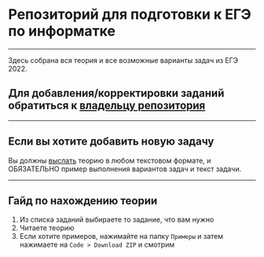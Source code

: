 # Репозиторий для подготовки к ЕГЭ по информатке

----------

Здесь собрана вся теория и все возможные варианты задач из ЕГЭ 2022.

## Для добавления/корректировки заданий обратиться к [владельцу репозитория](https://t.me/K4RT0F3L)

----------

## Если вы хотите добавить новую задачу

Вы должны [выслать](https://t.me/K4RT0F3L) теорию в любом текстовом формате, и ОБЯЗАТЕЛЬНО пример выполнения вариантов задач и текст задачи.

----------

## Гайд по нахождению теории

1. Из списка заданий выбираете то задание, что вам нужно
2. Читаете теорию
3. Если хотите примеров, нажимайте на папку `Примеры` и затем нажимаете на `Code > Download ZIP` и смотрим
